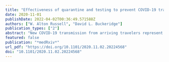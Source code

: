 ```yaml
---
title: "Effectiveness of quarantine and testing to prevent COVID-19 transmission from arriving travelers"
date: 2020-11-01
publishDate: 2022-04-02T00:36:49.571588Z
authors: ["W. Alton Russell", "David L. Buckeridge"]
publication_types: ["2"]
abstract: "New COVID-19 transmission from arriving travelers represent a major risk. Countries have used various risk mitigation strategies, including travel bans and mandatory quarantine and testing. We developed a mathematical simulation to evaluate the effectiveness of quarantine and testing, alone and in combination, across a variety of scenarios. We found that quarantine was more effective than testing alone, even for quarantine as short as two days, and the value of adding testing to quarantine diminished for longer quarantine durations. Testing was most effective if performed near the end of quarantine, but testing upon arrival may be more effective in situations where compliance with later testing cannot be enforced. Compliance of travelers and the percent of infections that were asymptomatic greatly influenced policy effectiveness. ### Competing Interest Statement The authors have declared no competing interest. ### Funding Statement No funding specific to this publication was received. WAR was supported by a Stanford Interdisciplinary Graduate Fellowship; DLB was supported by a Canada Research Chair in Health Informatics and Data Science. ### Author Declarations I confirm all relevant ethical guidelines have been followed, and any necessary IRB and/or ethics committee approvals have been obtained. Yes The details of the IRB/oversight body that provided approval or exemption for the research described are given below: This analysis was based on public data and was exempt from institutional ethics review. All necessary patient/participant consent has been obtained and the appropriate institutional forms have been archived. Yes I understand that all clinical trials and any other prospective interventional studies must be registered with an ICMJE-approved registry, such as ClinicalTrials.gov. I confirm that any such study reported in the manuscript has been registered and the trial registration ID is provided (note: if posting a prospective study registered retrospectively, please provide a statement in the trial ID field explaining why the study was not registered in advance). Yes I have followed all appropriate research reporting guidelines and uploaded the relevant EQUATOR Network research reporting checklist(s) and other pertinent material as supplementary files, if applicable. Yes All data and materials have been uploaded to a public repository. textlesshttps://doi.org/10.5281/zenodo.4107124textgreater"
featured: false
publication: "*medRxiv*"
url_pdf: "https://doi.org/10.1101/2020.11.02.20224568"
doi: "10.1101/2020.11.02.20224568"
---
```


